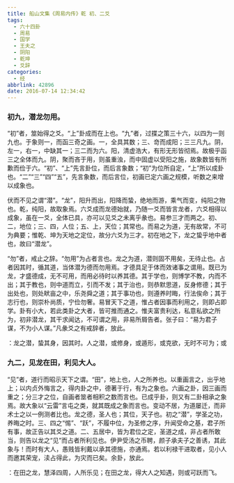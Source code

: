 ```yaml
---
title: 船山文集《周易内传》乾 初、二爻
tags:
  - 六十四卦
  - 周易
  - 国学
  - 王夫之
  - 阴阳
  - 乾坤
  - 爻辞
categories:
  - 经
abbrlink: 42896
date: 2016-07-14 12:34:42
---
```


### **初九，潜龙勿用。**

“初”者，筮始得之爻。“上”卦成而在上也。“九”者，过揲之策三十六，以四为一则九也。于象则一，而函三奇之画。一，全具其数；三、竒而成阳；三三凡九。阴，左一，右一，中缺其一；三二而为六。阳，清虚浩大，有形无形皆彻焉。故极乎函三之全体而九。阴，聚而吝于用，则虽重浊，而中固虚以受阳之施，故象数皆有所歉而俭于六。“初”、“上”先言卦位，而后言象数；“初”为位所自定，“上”所以成卦也。“二”“三”“四”“五”，先言象数，而后言位，初画已定六画之规模，听数之来增以成象也。

伏而不见之谓“潜”。“龙”，阳升而出，阳降而蛰，绝地而游，乘气而变，纯阳之物也。乾，纯阳，故取象焉。六爻成而龙德始就，乃随一爻而皆言龙者，六爻相得以成象，虽在一爻，全体已具，亦可以见爻之未离乎彖也。易参三才而两之。初、二，地位；三、四，人位；五、上，天位；其常也。而易之为道，无有故常，不可为典要；惟乾、坤为天地之定位，故分六爻为三才。初在地之下，龙之蛰乎地中者也，故曰“潜龙”。

“勿”者，戒止之辞。“勿用”为占者言也。龙之为道，潜则固不用矣，无待止也。占者因其时，循其道，当体潜为德而勿用焉。才德具足于体而效诸事之谓用。既已为龙，才盛德成，无不可用，而用必待时以养其德。其于学也，则博学不教，内而不出；其于教也，则中道而立，引而不发；其于治也，则恭默思道，反身修德；其于出处也，则处畎亩之中，乐尧舜之道；其于事功也，则遵养时晦，行法俟命；其于志行也，则崇朴尚质，宁俭勿奢。易冒天下之道，惟占者因事而利用之，则即占即学。卦有小大，若此类卦之大者，皆可推而通之。惟夫富贵利达，私意私欲之所为，初非潜龙，其干求闻达，不可谓之用，非易所屑告者。张子曰：“易为君子谋，不为小人谋。”凡彖爻之有戒辞者，放此。
<pre class="prettyprint">：龙之潜，蛰其身，因其时。人之潜，或修身，或遁形，或克欲，无时不可为；或从事功，则必待其时。</pre>  

### **九二，见龙在田，利见大人。**  

“见”者，道行而昭示天下之谓。“田”，地上也，人之所养也。以重画言之，出乎地上；以内贞外悔言之，得内卦之中，德著于行，有为之象也。六画之卦，因三画而重之；分三才之位，自画者筮者相积之数而言也。已成乎卦，则又有二卦相承之象焉。故大象以“云雷”言屯之类，就其既成之象而言也。变动不居，为道屡迁，而非术士之以一例测者比也。龙之德，圣人也；其位，天子也。初之“潜”，学圣之功，养晦之时。三、四之“惕”、“跃”，不履中位，为圣修之序，升闻受命之基，君子所有事，故正告以其爻之道。二、五居中，皆为君位之定，圣道之成，非占者所敢当，则告以龙之“见”而占者所利见也。伊尹受汤之币聘，颜子承夫子之善诱，其此象与！而时有大人，愚贱皆利戴以承其德施，亦通焉。若以利禄干进取者，见小人而邀其荣宠，渎占得此，为灾而已矣。余卦，放此。 <!--?prettify linenums=true?-->
<pre class="prettyprint">：在田之龙，慧泽四周，人所乐见；在田之龙，得大人之知遇，则或可跃而飞。</pre>